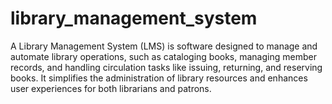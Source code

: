 # library_management_system

A Library Management System (LMS) is software designed to manage and automate library operations, such as cataloging books, managing member records, and handling circulation tasks like issuing, returning, and reserving books. It simplifies the administration of library resources and enhances user experiences for both librarians and patrons.
